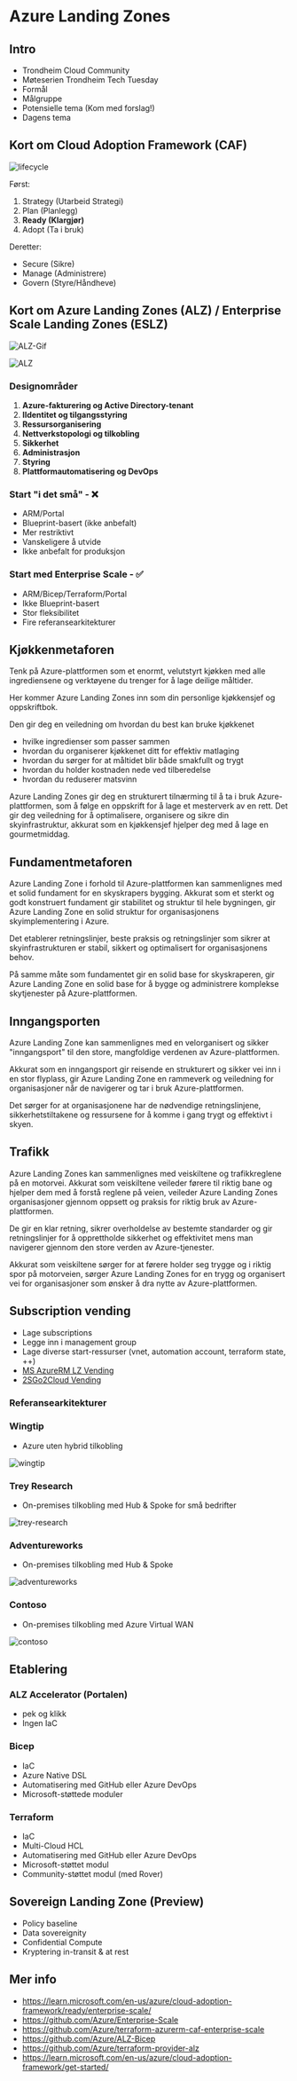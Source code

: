 # Azure Landing Zones

## Intro

- Trondheim Cloud Community
- Møteserien Trondheim Tech Tuesday
- Formål
- Målgruppe
- Potensielle tema (Kom med forslag!)
- Dagens tema

## Kort om Cloud Adoption Framework (CAF)

![lifecycle](https://learn.microsoft.com/en-us/azure/cloud-adoption-framework/_images/caf-overview-graphic.png)

Først:

1. Strategy (Utarbeid Strategi)
2. Plan (Planlegg)
3. **Ready (Klargjør)**
4. Adopt (Ta i bruk)

Deretter:

- Secure (Sikre)
- Manage (Administrere)
- Govern (Styre/Håndheve)

## Kort om Azure Landing Zones (ALZ) / Enterprise Scale Landing Zones (ESLZ)

![ALZ-Gif](https://github.com/Azure/Enterprise-Scale/blob/main/docs/wiki/media/ESLZ.gif?raw=true)

![ALZ](https://learn.microsoft.com/en-us/azure/cloud-adoption-framework/ready/landing-zone/media/customer-landing-zone-journey.png)

### Designområder

1. **Azure-fakturering og Active Directory-tenant**
2. **IIdentitet og tilgangsstyring**
3. **Ressursorganisering**
4. **Nettverkstopologi og tilkobling**
5. **Sikkerhet**
6. **Administrasjon**
7. **Styring**
8. **Plattformautomatisering og DevOps**

### Start "i det små" - ❌

- ARM/Portal
- Blueprint-basert (ikke anbefalt)
- Mer restriktivt
- Vanskeligere å utvide
- Ikke anbefalt for produksjon

### Start med Enterprise Scale - ✅

- ARM/Bicep/Terraform/Portal
- Ikke Blueprint-basert
- Stor fleksibilitet
- Fire referansearkitekturer

## Kjøkkenmetaforen

Tenk på Azure-plattformen som et enormt, velutstyrt kjøkken med alle ingrediensene og verktøyene du trenger for å lage deilige måltider.

Her kommer Azure Landing Zones inn som din personlige kjøkkensjef og oppskriftbok.

Den gir deg en veiledning om hvordan du best kan bruke kjøkkenet

- hvilke ingredienser som passer sammen
- hvordan du organiserer kjøkkenet ditt for effektiv matlaging
- hvordan du sørger for at måltidet blir både smakfullt og trygt
- hvordan du holder kostnaden nede ved tilberedelse
- hvordan du reduserer matsvinn

Azure Landing Zones gir deg en strukturert tilnærming til å ta i bruk Azure-plattformen, som å følge en oppskrift for å lage et mesterverk av en rett. Det gir deg veiledning for å optimalisere, organisere og sikre din skyinfrastruktur, akkurat som en kjøkkensjef hjelper deg med å lage en gourmetmiddag.

## Fundamentmetaforen

Azure Landing Zone i forhold til Azure-plattformen kan sammenlignes med et solid fundament for en skyskrapers bygging. Akkurat som et sterkt og godt konstruert fundament gir stabilitet og struktur til hele bygningen, gir Azure Landing Zone en solid struktur for organisasjonens skyimplementering i Azure.

Det etablerer retningslinjer, beste praksis og retningslinjer som sikrer at skyinfrastrukturen er stabil, sikkert og optimalisert for organisasjonens behov. 

På samme måte som fundamentet gir en solid base for skyskraperen, gir Azure Landing Zone en solid base for å bygge og administrere komplekse skytjenester på Azure-plattformen.

## Inngangsporten

Azure Landing Zone kan sammenlignes med en velorganisert og sikker "inngangsport" til den store, mangfoldige verdenen av Azure-plattformen.

Akkurat som en inngangsport gir reisende en strukturert og sikker vei inn i en stor flyplass, gir Azure Landing Zone en rammeverk og veiledning for organisasjoner når de navigerer og tar i bruk Azure-plattformen.

Det sørger for at organisasjonene har de nødvendige retningslinjene, sikkerhetstiltakene og ressursene for å komme i gang trygt og effektivt i skyen.

## Trafikk

Azure Landing Zones kan sammenlignes med veiskiltene og trafikkreglene på en motorvei. Akkurat som veiskiltene veileder førere til riktig bane og hjelper dem med å forstå reglene på veien, veileder Azure Landing Zones organisasjoner gjennom oppsett og praksis for riktig bruk av Azure-plattformen.

De gir en klar retning, sikrer overholdelse av bestemte standarder og gir retningslinjer for å opprettholde sikkerhet og effektivitet mens man navigerer gjennom den store verden av Azure-tjenester.

Akkurat som veiskiltene sørger for at førere holder seg trygge og i riktig spor på motorveien, sørger Azure Landing Zones for en trygg og organisert vei for organisasjoner som ønsker å dra nytte av Azure-plattformen.

## Subscription vending

- Lage subscriptions
- Legge inn i management group
- Lage diverse start-ressurser (vnet, automation account, terraform state, ++)
- [MS AzureRM LZ Vending](https://github.com/Azure/terraform-azurerm-lz-vending)
- [2SGo2Cloud Vending](https://github.com/2SGo2Cloud/tia-lz-vending)


### Referansearkitekturer

### Wingtip

- Azure uten hybrid tilkobling

![wingtip](https://github.com/Azure/Enterprise-Scale/blob/main/docs/reference/wingtip/media/es-without-networking.PNG?raw=true)

### Trey Research

- On-premises tilkobling med Hub & Spoke for små bedrifter

![trey-research](https://github.com/Azure/Enterprise-Scale/blob/main/docs/reference/treyresearch/media/es-lite.png?raw=true)

### Adventureworks

- On-premises tilkobling med Hub & Spoke

![adventureworks](https://github.com/Azure/Enterprise-Scale/blob/main/docs/reference/adventureworks/media/es-hubspoke.png?raw=true)

### Contoso

- On-premises tilkobling med Azure Virtual WAN

![contoso](https://github.com/Azure/Enterprise-Scale/blob/main/docs/reference/contoso/media/ns-vwan.png?raw=true)

## Etablering

### ALZ Accelerator (Portalen)

- pek og klikk
- Ingen IaC

### Bicep

- IaC
- Azure Native DSL
- Automatisering med GitHub eller Azure DevOps
- Microsoft-støttede moduler

### Terraform

- IaC
- Multi-Cloud HCL
- Automatisering med GitHub eller Azure DevOps
- Microsoft-støttet modul
- Community-støttet modul (med Rover)

## Sovereign Landing Zone (Preview)

- Policy baseline
- Data sovereignity
- Confidential Compute
- Kryptering in-transit & at rest

## Mer info

- https://learn.microsoft.com/en-us/azure/cloud-adoption-framework/ready/enterprise-scale/
- https://github.com/Azure/Enterprise-Scale
- https://github.com/Azure/terraform-azurerm-caf-enterprise-scale
- https://github.com/Azure/ALZ-Bicep
- https://github.com/Azure/terraform-provider-alz
- https://learn.microsoft.com/en-us/azure/cloud-adoption-framework/get-started/
